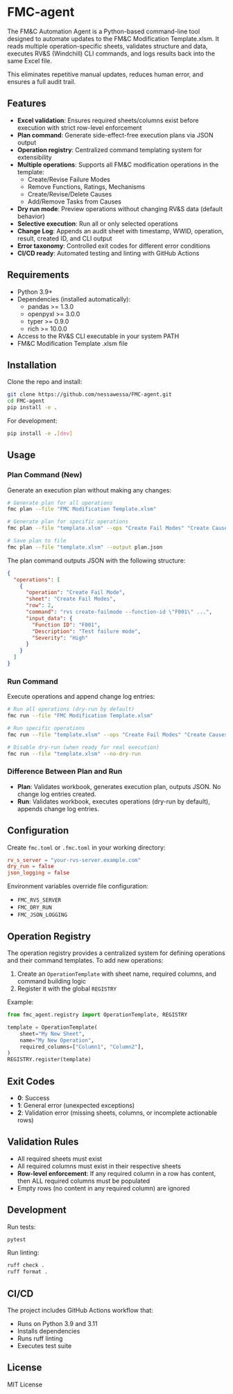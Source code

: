 # FMC-agent
The FM&C Automation Agent is a Python-based command-line tool designed to automate updates to the FM&C Modification Template.xlsm.
It reads multiple operation-specific sheets, validates structure and data, executes RV&S (Windchill) CLI commands, and logs results back into the same Excel file.

This eliminates repetitive manual updates, reduces human error, and ensures a full audit trail.

## Features
- **Excel validation**: Ensures required sheets/columns exist before execution with strict row-level enforcement
- **Plan command**: Generate side-effect-free execution plans via JSON output
- **Operation registry**: Centralized command templating system for extensibility  
- **Multiple operations**: Supports all FM&C modification operations in the template:
  - Create/Revise Failure Modes
  - Remove Functions, Ratings, Mechanisms
  - Create/Revise/Delete Causes
  - Add/Remove Tasks from Causes
- **Dry run mode**: Preview operations without changing RV&S data (default behavior)
- **Selective execution**: Run all or only selected operations
- **Change Log**: Appends an audit sheet with timestamp, WWID, operation, result, created ID, and CLI output
- **Error taxonomy**: Controlled exit codes for different error conditions
- **CI/CD ready**: Automated testing and linting with GitHub Actions

## Requirements

- Python 3.9+
- Dependencies (installed automatically):
  - pandas >= 1.3.0
  - openpyxl >= 3.0.0  
  - typer >= 0.9.0
  - rich >= 10.0.0
- Access to the RV&S CLI executable in your system PATH
- FM&C Modification Template .xlsm file

## Installation

Clone the repo and install:

```bash
git clone https://github.com/nessawessa/FMC-agent.git
cd FMC-agent
pip install -e .
```

For development:
```bash
pip install -e .[dev]
```

## Usage

### Plan Command (New)
Generate an execution plan without making any changes:

```bash
# Generate plan for all operations
fmc plan --file "FMC Modification Template.xlsm"

# Generate plan for specific operations
fmc plan --file "template.xlsm" --ops "Create Fail Modes" "Create Causes"

# Save plan to file
fmc plan --file "template.xlsm" --output plan.json
```

The plan command outputs JSON with the following structure:
```json
{
  "operations": [
    {
      "operation": "Create Fail Mode",
      "sheet": "Create Fail Modes", 
      "row": 2,
      "command": "rvs create-failmode --function-id \"F001\" ...",
      "input_data": {
        "Function ID": "F001",
        "Description": "Test failure mode",
        "Severity": "High"
      }
    }
  ]
}
```

### Run Command  
Execute operations and append change log entries:

```bash
# Run all operations (dry-run by default)
fmc run --file "FMC Modification Template.xlsm"

# Run specific operations
fmc run --file "template.xlsm" --ops "Create Fail Modes" "Create Causes"

# Disable dry-run (when ready for real execution)
fmc run --file "template.xlsm" --no-dry-run
```

### Difference Between Plan and Run
- **Plan**: Validates workbook, generates execution plan, outputs JSON. No change log entries created.
- **Run**: Validates workbook, executes operations (dry-run by default), appends change log entries.

## Configuration

Create `fmc.toml` or `.fmc.toml` in your working directory:

```toml
rv_s_server = "your-rvs-server.example.com"
dry_run = false
json_logging = false
```

Environment variables override file configuration:
- `FMC_RVS_SERVER`
- `FMC_DRY_RUN` 
- `FMC_JSON_LOGGING`

## Operation Registry

The operation registry provides a centralized system for defining operations and their command templates. To add new operations:

1. Create an `OperationTemplate` with sheet name, required columns, and command building logic
2. Register it with the global `REGISTRY`

Example:
```python
from fmc_agent.registry import OperationTemplate, REGISTRY

template = OperationTemplate(
    sheet="My New Sheet",
    name="My New Operation", 
    required_columns=["Column1", "Column2"],
)
REGISTRY.register(template)
```

## Exit Codes

- **0**: Success
- **1**: General error (unexpected exceptions)
- **2**: Validation error (missing sheets, columns, or incomplete actionable rows)

## Validation Rules

- All required sheets must exist
- All required columns must exist in their respective sheets  
- **Row-level enforcement**: If any required column in a row has content, then ALL required columns must be populated
- Empty rows (no content in any required column) are ignored

## Development

Run tests:
```bash
pytest
```

Run linting:
```bash
ruff check .
ruff format .
```

## CI/CD

The project includes GitHub Actions workflow that:
- Runs on Python 3.9 and 3.11
- Installs dependencies
- Runs ruff linting
- Executes test suite

## License

MIT License

